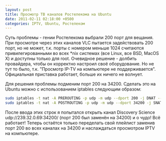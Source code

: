```yaml
---
layout: post
title: Просмотр ТВ каналов Ростелекома на Ubuntu
date: 2011-02-11 02:18:00 +0500
categories: IPTV, Ubuntu, Ростелеком
---
```

Суть проблемы - гении Ростелекома выбрали 200 порт для вещания. При просмотре через этих каналов VLC пытается задействовать 200 порт, но не может, т.к. порты с номером меньше 1024 считаются привилегированными во всех *nix системах (все Linux, все BSD, MacOS X) и доступны только для root. Очевидное решение - долбить провайдера, чтобы он корректно настроил своё оборудование. Но не тут то было, т.к. "Просмотр IP-TV на компьютере не поддерживается". Официальная приставка работает, больше их ничего не волнует.

Для решения проблемы подменим порт 200 на 34200. Сделать это на Ubuntu можно с использованием iptables следующим образом:
```bash
sudo iptables -t nat -A PREROUTING -p udp -m udp --dport 200 -j DNAT --to-destination :34200
sudo iptables -t nat -A POSTROUTING -p udp -m udp --dport 34200 -j SNAT --to-source :200
```
После ввода этих строк я попытался открыть канал Discovery Science udp://239.32.0.69:34200/ (порт 200 был заменён на 34200) и о чудо! Всё работает! Теперь остаётся только переделать свой плейлист заменив порт 200 во всех каналах на 34200 и наслаждаться просмотром IPTV на компьютере.
